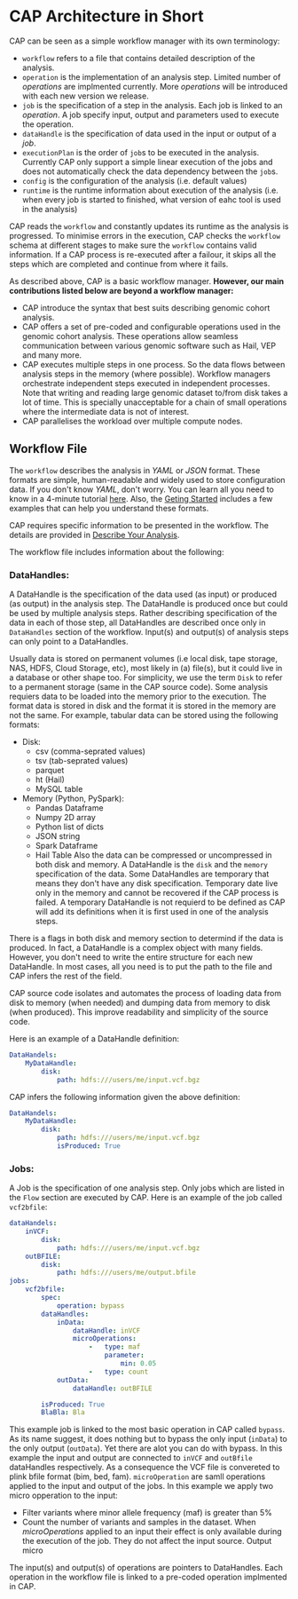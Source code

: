 # CAP Architecture in Short

CAP can be seen as a simple workflow manager with its own terminology:
- `workflow` refers to a file that contains detailed description of the analysis.
- `operation` is the implementation of an analysis step. Limited number of *operations* are implmented currently. More *operations* will be introduced with each new version we release.
- `job` is the specification of a step in the analysis. Each job is linked to an *operation*. A job specify input, output and parameters used to execute the operation. 
- `dataHandle` is the specification of data used in the input or output of a *job*.
- `executionPlan` is the order of `job`s to be executed in the analysis. Currently CAP only support a simple linear execution of the jobs and does not automatically check the data dependency between the `job`s.
- `config` is the configuration of the analysis (i.e. default values)
- `runtime` is the runtime information about execution of the analysis (i.e. when every job is started to finished, what version of eahc tool is used in the analysis)

CAP reads the `workflow` and constantly updates its runtime as the analysis is progressed.
To minimise errors in the execution, CAP checks the `workflow` schema at different stages to make sure the `workflow` contains valid information.
If a CAP process is re-executed after a failour, it skips all the steps which are completed and continue from where it fails.

As described above, CAP is a basic workflow manager. **However, our main contributions listed below are beyond a workflow manager:**
- CAP introduce the syntax that best suits describing genomic cohort analysis. 
- CAP offers a set of pre-coded and configurable operations used in the genomic cohort analysis. These operations allow seamless communication between various genomic software such as Hail, VEP and many more.
- CAP executes multiple steps in one process. So the data flows between analysis steps in the memory (where possible). Workflow managers orchestrate independent steps executed in independent processes. Note that writing and reading large genomic dataset to/from disk takes a lot of time. This is specially unacceptable for a chain of small operations where the intermediate data is not of interest.
- CAP parallelises the workload over multiple compute nodes.

## Workflow File
The `workflow` describes the analysis in *YAML* or *JSON* format. These formats are simple, human-readable and widely used to store configuration data. If you don't know *YAML*, don't worry. You can learn all you need to know in a 4-minute tutorial [here](https://youtu.be/0fbnyS_lHW4). Also, the [Geting Started](GetingStarted.md) includes a few examples that can help you understand these formats.

CAP requires specific information to be presented in the workflow. The details are provided in [Describe Your Analysis](docs/DescribeAnalysis.md).

The workflow file includes information about the following:
### DataHandles:
A DataHandle is the specification of the data used (as input) or produced (as output) in the analysis step. 
The DataHandle is produced once but could be used by multiple analysis steps.
Rather describing specification of the data in each of those step, all DataHandles are described once only in `DataHandles` section of the workflow.
Input(s) and output(s) of analysis steps can only point to a DataHandles.

Usually data is stored on permanent volumes (i.e local disk, tape storage, NAS, HDFS, Cloud Storage, etc), most likely in (a) file(s), but it could live in a database or other shape too.
For simplicity, we use the term `Disk` to refer to a permanent storage (same in the CAP source code).
Some analysis requiers data to be loaded into the memory prior to the execution.
The format data is stored in disk and the format it is stored in the memory are not the same.
For example, tabular data can be stored using the following formats:
- Disk:
    - csv (comma-seprated values)
    - tsv (tab-seprated values)
    - parquet
    - ht (Hail)
    - MySQL table
- Memory (Python, PySpark):
    - Pandas Dataframe
    - Numpy 2D array
    - Python list of dicts
    - JSON string
    - Spark Dataframe
    - Hail Table
Also the data can be compressed or uncompressed in both disk and memory.
A DataHandle is the `disk` and the `memory` specification of the data.
Some DataHandles are temporary that means they don't have any disk specification.
Temporary date live only in the memory and cannot be recovered if the CAP process is failed.
A temporary DataHandle is not requierd to be defined as CAP will add its definitions when it is first used in one of the analysis steps.

There is a flags in both disk and memory section to determind if the data is produced.
In fact, a DataHandle is a complex object with many fields.
However, you don't need to write the entire structure for each new DataHandle.
In most cases, all you need is to put the path to the file and CAP infers the rest of the field.

CAP source code isolates and automates the process of loading data from disk to memory (when needed) and dumping data from memory to disk (when produced).
This improve readability and simplicity of the source code.

Here is an example of a DataHandle definition:
```yaml
DataHandels:
    MyDataHandle:
        disk:
            path: hdfs:///users/me/input.vcf.bgz
```

CAP infers the following information given the above definition:
```yaml
DataHandels:
    MyDataHandle:
        disk:
            path: hdfs:///users/me/input.vcf.bgz
            isProduced: True
```

### Jobs:
A Job is the specification of one analysis step. Only jobs which are listed in the `Flow` section are executed by CAP. Here is an example of the job called `vcf2bfile`:

```yaml
dataHandels:
    inVCF:
        disk:
            path: hdfs:///users/me/input.vcf.bgz
    outBFILE:
        disk:
            path: hdfs:///users/me/output.bfile
jobs:
    vcf2bfile:
        spec:
            operation: bypass
        dataHandles:
            inData:
                dataHandle: inVCF
                microOperations:
                    -   type: maf
                        parameter:
                            min: 0.05
                    -   type: count
            outData:
                dataHandle: outBFILE

        isProduced: True
        BlaBla: Bla
```

This example job is linked to the most basic operation in CAP called `bypass`.
As its name suggest, it does nothing but to bypass the only input (`inData`) to the only output (`outData`).
Yet there are alot you can do with bypass.
In this example the input and output are connected to `inVCF` and `outBfile` dataHandles respectively.
As a consequence the VCF file is convereted to plink bfile format (bim, bed, fam).
`microOperation` are samll operations applied to the input and output of the jobs.
In this example we apply two micro opperation to the input:
- Filter variants where minor allele frequency (maf) is greater than 5%
- Count the number of variants and samples in the dataset. 
When *microOperations* applied to an input their effect is only available during the execution of the job.
They do not affect the input source.
Output micro 


The input(s) and output(s) of operations are pointers to DataHandles. Each operation in the workflow file is linked to a pre-coded operation implmented in CAP. 


